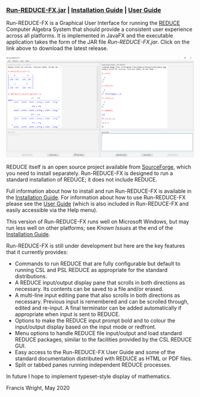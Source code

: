 ### [Run-REDUCE-FX.jar](https://github.com/fjwright/Run-REDUCE-FX/releases/latest/download/Run-REDUCE-FX.jar) | [Installation Guide](InstallationGuide.md) | [User Guide](UserGuide.html)

Run-REDUCE-FX is a Graphical User Interface for running the
[REDUCE](https://reduce-algebra.sourceforge.io/) Computer Algebra
System that should provide a consistent user experience across all
platforms.  It is implemented in JavaFX and the executable application
takes the form of the JAR file *Run-REDUCE-FX.jar*.  Click on the link
above to download the latest release.

![Run-REDUCE-FX screen shot](Run-REDUCE-FX.png "Run-REDUCE-FX screen shot")

REDUCE itself is an open source project available from
[SourceForge](https://sourceforge.net/projects/reduce-algebra/), which
you need to install separately.  Run-REDUCE-FX is designed to run a
standard installation of REDUCE; it does not include REDUCE.

Full information about how to install and run Run-REDUCE-FX is
available in the [Installation Guide](InstallationGuide.md).  For
information about how to use Run-REDUCE-FX please see the [User
Guide](UserGuide.html) (which is also included
in Run-REDUCE-FX and easily accessible via the Help menu).

This version of Run-REDUCE-FX runs well on Microsoft Windows, but may
run less well on other platforms; see *Known Issues* at the end
of the [Installation Guide](InstallationGuide.md).

Run-REDUCE-FX is still under development but here are the key features
that it currently provides:

* Commands to run REDUCE that are fully configurable but default to
  running CSL and PSL REDUCE as appropriate for the standard
  distributions.
* A REDUCE input/output display pane that scrolls in both directions
  as necessary.  Its contents can be saved to a file and/or erased.
* A multi-line input editing pane that also scrolls in both directions
  as necessary.  Previous input is remembered and can be scrolled
  through, edited and re-input.  A final terminator can be added
  automatically if appropriate when input is sent to REDUCE.
* Options to make the REDUCE input prompt bold and to colour the
  input/output display based on the input mode or redfront.
* Menu options to handle REDUCE file input/output and load standard
  REDUCE packages, similar to the facilities provided by the CSL
  REDUCE GUI.
* Easy access to the Run-REDUCE-FX User Guide and some of the standard
  documentation distributed with REDUCE as HTML or PDF files.
* Split or tabbed panes running independent REDUCE processes.

In future I hope to implement typeset-style display of mathematics.

Francis Wright, May 2020
